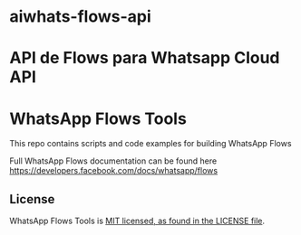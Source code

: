 # aiwhats-flows-api
API de Flows para Whatsapp Cloud API
=======
# WhatsApp Flows Tools

This repo contains scripts and code examples for building WhatsApp Flows

Full WhatsApp Flows documentation can be found here https://developers.facebook.com/docs/whatsapp/flows


## License
WhatsApp Flows Tools is [MIT licensed, as found in the LICENSE file](./LICENSE).

